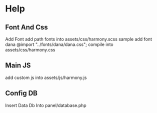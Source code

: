 # Help

## Font And Css

Add Font
add path fonts into assets/css/harmony.scss
sample add font dana @import "../fonts/dana/dana.css";
compile into assets/css/harmony.css

## Main JS

add custom js into assets/js/harmony.js

## Config DB

Insert Data Db Into panel/database.php
